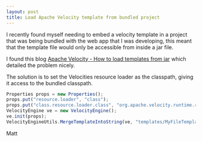 ```yaml
---
layout: post
title: Load Apache Velocity template from bundled project
---
```


I recently found myself needing to embed a velocity template in a
project that was being bundled with the web app that I was developing,
this meant that the template file would only be accessible from inside a
jar file.

I found this blog [Apache Velocity - How to load templates from
jar](http://tech--help.blogspot.com/2010/02/solved-apache-velocity-how-to-load.html)
which detailed the problem nicely.

The solution is to set the Velocities resource loader as the classpath,
giving it access to the bundled classpath.

``` {.js name="code"}
Properties props = new Properties();
props.put("resource.loader", "class");
props.put("class.resource.loader.class", "org.apache.velocity.runtime.resource.loader.ClasspathResourceLoader");
VelocityEngine ve = new VelocityEngine();
ve.init(props);
VelocityEngineUtils.MergeTemplateIntoString(ve, "templates/MyFileTemplate.vm", Encoding.UTF8.WebName, model);
```

Matt

 









